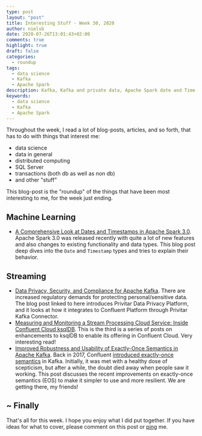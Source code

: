 ```yaml
---
type: post
layout: "post"
title: Interesting Stuff - Week 30, 2020
author: nielsb
date: 2020-07-26T13:01:43+02:00
comments: true
highlight: true
draft: false
categories:
  - roundup
tags:
  - data science
  - Kafka
  - Apache Spark
description: Kafka, Kafka and private data, Apache Spark date and Time data-types, and other interesting topics.
keywords:
  - data science
  - Kafka
  - Apache Spark   
---
```


Throughout the week, I read a lot of blog-posts, articles, and so forth, that has to do with things that interest me:

* data science
* data in general
* distributed computing
* SQL Server
* transactions (both db as well as non db)
* and other "stuff"

This blog-post is the "roundup" of the things that have been most interesting to me, for the week just ending.

<!--more-->

## Machine Learning

* [A Comprehensive Look at Dates and Timestamps in Apache Spark 3.0][1]. Apache Spark 3.0 was released recently with quite a lot of new features and also changes to existing functionality and data types. This blog post deep dives into the `Date` and `Timestamp` types and tries to explain their behavior.

## Streaming

* [Data Privacy, Security, and Compliance for Apache Kafka][2]. There are increased regulatory demands for protecting personal/sensitive data. The blog post linked to here introduces Privitar Data Privacy Platform, and it looks at how it integrates to Confluent Platform through Privitar Kafka Connector.
* [Measuring and Monitoring a Stream Processing Cloud Service: Inside Confluent Cloud ksqlDB][3]. This is the third is a series of posts on enhancements to ksqlDB to enable its offering in Confluent Cloud. Very interesting read! 
* [Improved Robustness and Usability of Exactly-Once Semantics in Apache Kafka][4]. Back in 2017, Confluent [introduced exactly-once semantics][5] in Kafka. Initially, it was met with a healthy dose of scepticism, but after a while, the doubt died away when people saw it working. This post discusses the recent improvements on exactly-once semantics (EOS) to make it simpler to use and more resilient. We are getting there, my friends!

## ~ Finally

That's all for this week. I hope you enjoy what I did put together. If you have ideas for what to cover, please comment on this post or [ping][ma] me.

[ma]: mailto:niels.it.berglund@gmail.com
[mp]: https://blog.acolyer.org
[iq]: https://www.infoq.com/
[ew]: http://sqlonice.com/
[re]: http://blog.revolutionanalytics.com
[sqsk]: https://www.sqlskills.com
[mdaveyblog]: https://mdavey.wordpress.com/
[charlblog]: https://charlla.com/

[jovpop]: https://twitter.com/JovanPop_MSFT
[bobw]: https://twitter.com/bobwardms
[revod]: https://twitter.com/revodavid
[lonny]: https://twitter.com/sqL_handLe
[ewtw]: https://twitter.com/sqlOnIce
[buckw]: https://twitter.com/BuckWoodyMSFT
[mattw]: https://twitter.com/matthewwarren
[murba]: https://twitter.com/muratdemirbas
[daveda]: https://twitter.com/davidthecoder
[adcol]: https://twitter.com/adriancolyer
[jesrod]: https://twitter.com/jrdothoughts
[tomaz]: https://twitter.com/tomaz_tsql
[dataart]: https://twitter.com/dataartisans
[luis]: https://twitter.com/luis_de_sousa
[benstop]: https://twitter.com/benstopford
[conflu]: https://twitter.com/confluentinc
[tylert]: https://twitter.com/tyler_treat
[andrewng]: https://twitter.com/AndrewYNg
[lawr]: https://twitter.com/bytezn
[jue]: https://twitter.com/b0rk
[yan]: https://twitter.com/theburningmonk
[danny]: https://twitter.com/g9yuayon
[rmoff]: https://twitter.com/rmoff
[ryansw]: https://twitter.com/ryanswanstrom
[pabloc]: https://twitter.com/pabloc_ds
[mklep]: https://twitter.com/martinkl
[mdavey]: https://twitter.com/matt_davey
[jboner]: https://twitter.com/jboner
[joeduff]: https://twitter.com/funcOfJoe
[charl]: https://twitter.com/charllamprecht
[dbricks]: https://twitter.com/databricks
[adsit]: https://twitter.com/SitnikAdam
[vicky]: https://twitter.com/vickyharp
[dscentral]: https://twitter.com/DataScienceCtrl
[natemc]: https://twitter.com/natemcmaster
[ads]: https://twitter.com/azuredatastudio
[travw]: https://twitter.com/radtravis
[emilk]: https://twitter.com/IsTheArchitect


[1]: https://databricks.com/blog/2020/07/22/a-comprehensive-look-at-dates-and-timestamps-in-apache-spark-3-0.html
[2]: https://www.confluent.io/blog/kafka-data-privacy-security-and-compliance/
[3]: https://www.confluent.io/blog/monitoring-confluent-cloud-ksqldb-stream-processing-service/
[4]: https://www.confluent.io/blog/simplified-robust-exactly-one-semantics-in-kafka-2-5/
[5]: https://www.confluent.io/blog/exactly-once-semantics-are-possible-heres-how-apache-kafka-does-it/
